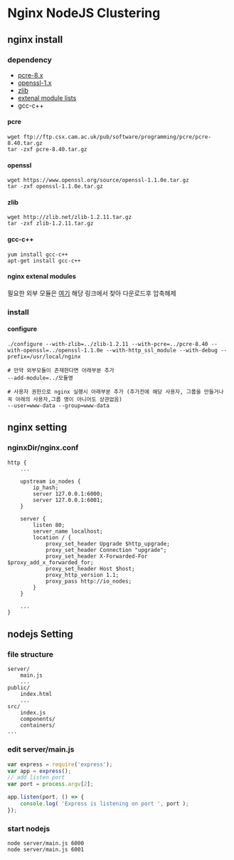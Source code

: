 # Nginx NodeJS Clustering

## nginx install

### dependency
* [pcre-8.x](ftp://ftp.csx.cam.ac.uk/pub/software/programming/pcre/)
* [openssl-1.x](http://www.openssl.org/source/)
* [zlib](http://zlib.net/)
* [extenal module lists](https://www.nginx.com/resources/wiki/modules/)
* gcc-c++

#### pcre
```shell
wget ftp://ftp.csx.cam.ac.uk/pub/software/programming/pcre/pcre-8.40.tar.gz
tar -zxf pcre-8.40.tar.gz
```

#### openssl
```shell
wget https://www.openssl.org/source/openssl-1.1.0e.tar.gz
tar -zxf openssl-1.1.0e.tar.gz
```

#### zlib
```shell
wget http://zlib.net/zlib-1.2.11.tar.gz
tar -zxf zlib-1.2.11.tar.gz
```

#### gcc-c++
```shell
yum install gcc-c++
apt-get install gcc-c++
```

#### nginx extenal modules
필요한 외부 모듈은 [여기](https://www.nginx.com/resources/wiki/modules/) 해당 링크에서 찾아 다운로드후 압축해제

### install
#### configure
```shell
./configure --with-zlib=../zlib-1.2.11 --with-pcre=../pcre-8.40 --with-openssl=../openssl-1.1.0e --with-http_ssl_module --with-debug --prefix=/usr/local/nginx

# 만약 외부모듈이 존재한다면 아래부분 추가
--add-module=../모듈명

# 사용자 권한으로 nginx 실행시 아래부분 추가 (추가전에 해당 사용자, 그룹을 만들거나 꼭 아래의 사용자,그룹 명이 아니어도 상관없음)
--user=www-data --group=www-data
```

## nginx setting
### nginxDir/nginx.conf
```shell
http {
    ...

    upstream io_nodes {
        ip_hash;
        server 127.0.0.1:6000;
        server 127.0.0.1:6001;
    }

    server {
        listen 80;
        server_name localhost;
        location / {
            proxy_set_header Upgrade $http_upgrade;
            proxy_set_header Connection "upgrade";
            proxy_set_header X-Forwarded-For $proxy_add_x_forwarded_for;
            proxy_set_header Host $host;
            proxy_http_version 1.1;
            proxy_pass http://io_nodes;
        }
    }

    ...
}
```

## nodejs Setting
### file structure
```
server/
    main.js
    ...
public/
    index.html
    ...
src/
    index.js
    components/
    containers/
...
```

### edit server/main.js
```javascript
var express = require('express');
var app = express();
// add listen port
var port = process.argv[2];

app.listen(port, () => {
    console.log( 'Express is listening on port ', port );
});
```

### start nodejs
```shell
node server/main.js 6000
node server/main.js 6001
```
